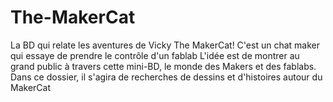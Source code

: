 # The-MakerCat
La BD qui relate les aventures de Vicky The MakerCat!
C'est un chat maker qui essaye de prendre le contrôle d'un fablab
L'idée est de montrer au grand public à travers cette mini-BD, le monde des Makers et des fablabs.
Dans ce dossier, il s'agira de recherches de dessins et d'histoires autour du MakerCat
